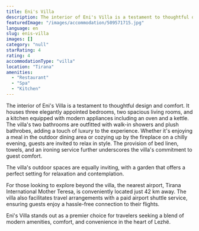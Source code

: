 ```yaml
---
title: Eni's Villa
description: The interior of Eni's Villa is a testament to thoughtful design and comfort. It houses three elegantly appointed bedrooms, two spacious living rooms, and a kitc
featuredImage: "/images/accommodation/509571715.jpg"
language: en
slug: enis-villa
images: []
category: "null"
starRating: 4
rating: 4
accommodationType: "villa"
location: "Tirana"
amenities:
  - "Restaurant"
  - "Spa"
  - "Kitchen"
---
```


The interior of Eni's Villa is a testament to thoughtful design and comfort. It houses three elegantly appointed bedrooms, two spacious living rooms, and a kitchen equipped with modern appliances including an oven and a kettle. The villa's two bathrooms are outfitted with walk-in showers and plush bathrobes, adding a touch of luxury to the experience. Whether it's enjoying a meal in the outdoor dining area or cozying up by the fireplace on a chilly evening, guests are invited to relax in style. The provision of bed linen, towels, and an ironing service further underscores the villa's commitment to guest comfort.

The villa's outdoor spaces are equally inviting, with a garden that offers a perfect setting for relaxation and contemplation.

For those looking to explore beyond the villa, the nearest airport, Tirana International Mother Teresa, is conveniently located just 42 km away. The villa also facilitates travel arrangements with a paid airport shuttle service, ensuring guests enjoy a hassle-free connection to their flights.

Eni's Villa stands out as a premier choice for travelers seeking a blend of modern amenities, comfort, and convenience in the heart of Lezhë.

